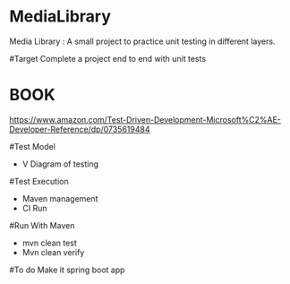 # MediaLibrary
Media Library : A small project to practice unit testing in different layers. 

#Target 
Complete a project end to end with unit tests 

# BOOK
 https://www.amazon.com/Test-Driven-Development-Microsoft%C2%AE-Developer-Reference/dp/0735619484
 
#Test Model 
- V Diagram of testing

#Test Execution 
- Maven management 
- CI Run

#Run With Maven 
- mvn clean test
- Mvn clean verify

#To do
Make it spring boot app
